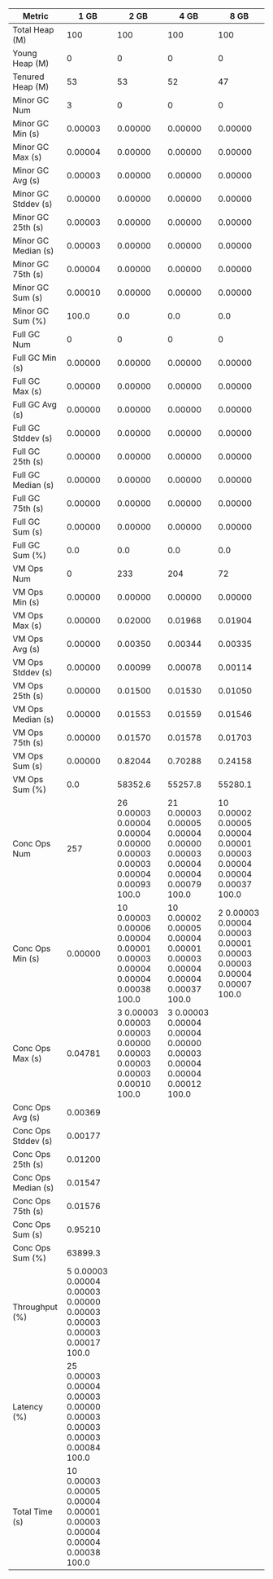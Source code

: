 | Metric | 1 GB | 2 GB | 4 GB | 8 GB |
|------|----|----|----|----|
| Total Heap (M) | 100 | 100 | 100 | 100 |
| Young Heap (M) | 0 | 0 | 0 | 0 |
| Tenured Heap (M) | 53 | 53 | 52 | 47 |
| Minor GC Num | 3 | 0 | 0 | 0 |
| Minor GC Min (s) | 0.00003 | 0.00000 | 0.00000 | 0.00000 |
| Minor GC Max (s) | 0.00004 | 0.00000 | 0.00000 | 0.00000 |
| Minor GC Avg (s) | 0.00003 | 0.00000 | 0.00000 | 0.00000 |
| Minor GC Stddev (s) | 0.00000 | 0.00000 | 0.00000 | 0.00000 |
| Minor GC 25th (s) | 0.00003 | 0.00000 | 0.00000 | 0.00000 |
| Minor GC Median (s) | 0.00003 | 0.00000 | 0.00000 | 0.00000 |
| Minor GC 75th (s) | 0.00004 | 0.00000 | 0.00000 | 0.00000 |
| Minor GC Sum (s) | 0.00010 | 0.00000 | 0.00000 | 0.00000 |
| Minor GC Sum (%) | 100.0 | 0.0 | 0.0 | 0.0 |
| Full GC Num | 0 | 0 | 0 | 0 |
| Full GC Min (s) | 0.00000 | 0.00000 | 0.00000 | 0.00000 |
| Full GC Max (s) | 0.00000 | 0.00000 | 0.00000 | 0.00000 |
| Full GC Avg (s) | 0.00000 | 0.00000 | 0.00000 | 0.00000 |
| Full GC Stddev (s) | 0.00000 | 0.00000 | 0.00000 | 0.00000 |
| Full GC 25th (s) | 0.00000 | 0.00000 | 0.00000 | 0.00000 |
| Full GC Median (s) | 0.00000 | 0.00000 | 0.00000 | 0.00000 |
| Full GC 75th (s) | 0.00000 | 0.00000 | 0.00000 | 0.00000 |
| Full GC Sum (s) | 0.00000 | 0.00000 | 0.00000 | 0.00000 |
| Full GC Sum (%) | 0.0 | 0.0 | 0.0 | 0.0 |
| VM Ops Num | 0 | 233 | 204 | 72 |
| VM Ops Min (s) | 0.00000 | 0.00000 | 0.00000 | 0.00000 |
| VM Ops Max (s) | 0.00000 | 0.02000 | 0.01968 | 0.01904 |
| VM Ops Avg (s) | 0.00000 | 0.00350 | 0.00344 | 0.00335 |
| VM Ops Stddev (s) | 0.00000 | 0.00099 | 0.00078 | 0.00114 |
| VM Ops 25th (s) | 0.00000 | 0.01500 | 0.01530 | 0.01050 |
| VM Ops Median (s) | 0.00000 | 0.01553 | 0.01559 | 0.01546 |
| VM Ops 75th (s) | 0.00000 | 0.01570 | 0.01578 | 0.01703 |
| VM Ops Sum (s) | 0.00000 | 0.82044 | 0.70288 | 0.24158 |
| VM Ops Sum (%) | 0.0 | 58352.6 | 55257.8 | 55280.1 |
| Conc Ops Num | 257 | 26	0.00003	0.00004	0.00004	0.00000	0.00003	0.00003	0.00004	0.00093	100.0 | 21	0.00003	0.00005	0.00004	0.00000	0.00003	0.00004	0.00004	0.00079	100.0 | 10	0.00002	0.00005	0.00004	0.00001	0.00003	0.00004	0.00004	0.00037	100.0 |
| Conc Ops Min (s) | 0.00000 | 10	0.00003	0.00006	0.00004	0.00001	0.00003	0.00004	0.00004	0.00038	100.0 | 10	0.00002	0.00005	0.00004	0.00001	0.00003	0.00004	0.00004	0.00037	100.0 | 2	0.00003	0.00004	0.00003	0.00001	0.00003	0.00003	0.00004	0.00007	100.0 |
| Conc Ops Max (s) | 0.04781 | 3	0.00003	0.00003	0.00003	0.00000	0.00003	0.00003	0.00003	0.00010	100.0 | 3	0.00003	0.00004	0.00004	0.00000	0.00003	0.00004	0.00004	0.00012	100.0 |  |
| Conc Ops Avg (s) | 0.00369 |  |  |  |
| Conc Ops Stddev (s) | 0.00177 |  |  |  |
| Conc Ops 25th (s) | 0.01200 |  |  |  |
| Conc Ops Median (s) | 0.01547 |  |  |  |
| Conc Ops 75th (s) | 0.01576 |  |  |  |
| Conc Ops Sum (s) | 0.95210 |  |  |  |
| Conc Ops Sum (%) | 63899.3 |  |  |  |
| Throughput (%) | 5	0.00003	0.00004	0.00003	0.00000	0.00003	0.00003	0.00003	0.00017	100.0 |  |  |  |
| Latency (%) | 25	0.00003	0.00004	0.00003	0.00000	0.00003	0.00003	0.00003	0.00084	100.0 |  |  |  |
| Total Time (s) | 10	0.00003	0.00005	0.00004	0.00001	0.00003	0.00004	0.00004	0.00038	100.0 |  |  |  |
